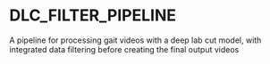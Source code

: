 # DLC_FILTER_PIPELINE
A pipeline for processing gait videos with a deep lab cut model, with integrated data filtering before creating the final output videos
